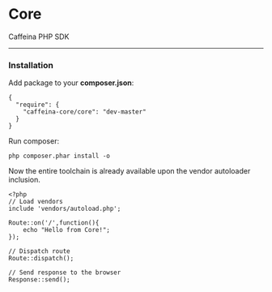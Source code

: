 # Core
Caffeina PHP SDK

---

### Installation


Add package to your **composer.json**:

```
{
  "require": {
    "caffeina-core/core": "dev-master"
  }
}
```

Run composer:

```
php composer.phar install -o
```

Now the entire toolchain is already available upon the vendor autoloader inclusion.

```
<?php
// Load vendors
include 'vendors/autoload.php';

Route::on('/',function(){
	echo "Hello from Core!";
});

// Dispatch route
Route::dispatch();

// Send response to the browser
Response::send();
```
